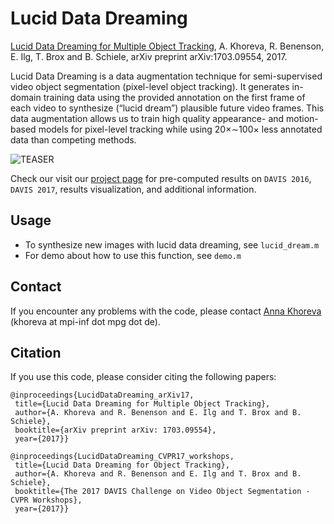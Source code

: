 # Lucid Data Dreaming

[Lucid Data Dreaming for Multiple Object Tracking](https://arxiv.org/abs/1703.09554), A. Khoreva, R. Benenson, E. Ilg, T. Brox and B. Schiele, arXiv preprint arXiv:1703.09554, 2017.

Lucid Data Dreaming is a data augmentation technique for semi-supervised video object segmentation (pixel-level object tracking).
It generates in-domain training data using the provided annotation on the first frame of each video to synthesize (“lucid dream”) plausible future video frames. This data augmentation allows us to train high quality appearance- and motion-based models for pixel-level tracking while using 20×∼100× less annotated data than competing methods.

![TEASER](http://datasets.d2.mpi-inf.mpg.de/khoreva_LucidTracker/fig_arch.v2.png)

Check our visit our [project page](https://www.mpi-inf.mpg.de/departments/computer-vision-and-multimodal-computing/research/weakly-supervised-learning/lucid-data-dreaming-for-object-tracking/) for pre-computed results on `DAVIS 2016`, `DAVIS 2017`, results visualization, and additional information.

## Usage
- To synthesize new images with lucid data dreaming, see `lucid_dream.m` 
- For demo about how to use this function, see `demo.m` 

## Contact

If you encounter any problems with the code, please contact [Anna Khoreva](https://www.mpi-inf.mpg.de/departments/computer-vision-and-multimodal-computing/people/anna-khoreva/) (khoreva at mpi-inf dot mpg dot de).

## Citation
If you use this code, please consider citing the following papers:

```
@inproceedings{LucidDataDreaming_arXiv17,
 title={Lucid Data Dreaming for Multiple Object Tracking},
 author={A. Khoreva and R. Benenson and E. Ilg and T. Brox and B. Schiele},
 booktitle={arXiv preprint arXiv: 1703.09554},
 year={2017}}

@inproceedings{LucidDataDreaming_CVPR17_workshops,
 title={Lucid Data Dreaming for Object Tracking},
 author={A. Khoreva and R. Benenson and E. Ilg and T. Brox and B. Schiele},
 booktitle={The 2017 DAVIS Challenge on Video Object Segmentation - CVPR Workshops},
 year={2017}}

```
